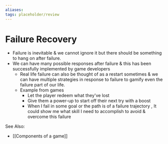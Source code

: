 ```yaml
---
aliases: 
tags: placeholder/review 
---
```

# Failure Recovery
-   Failure is inevitable & we cannot ignore it but there should be something to hang on after failure.
-   We can have many possible responses after failure & this has been successfully implemented by game developers
    -   Real life failure can also be thought of as a restart sometimes & we can have multiple strategies in response to failure to gamify even the failure part of our life.
    -   Example from games
        -   Let the player redeem what they've lost
        -   Give them a power-up to start off their next try with a boost
        -   When I fail in some goal or the path is of a failure trajectory , It could show me what skill I need to accomplish to avoid & overcome this failure

See Also:
- [[Components of a game]]

 
